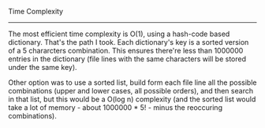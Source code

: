 ﻿Time Complexity
***************
The most efficient time complexity is O(1), using a hash-code based dictionary. That's the path I took. 
Each dictionary's key is a sorted version of a 5 chararcters combination. 
This ensures there're less than 1000000 entries in the dictionary (file lines with the same characters will be stored under the same key). 

Other option was to use a sorted list, build form each file line all the possible combinations (upper and lower cases, all possible orders),
and then search in that list, but this would be a O(log n) complexity (and the sorted list would take a lot of memory - about 1000000 * 5! - minus the 
reoccuring combinations).
